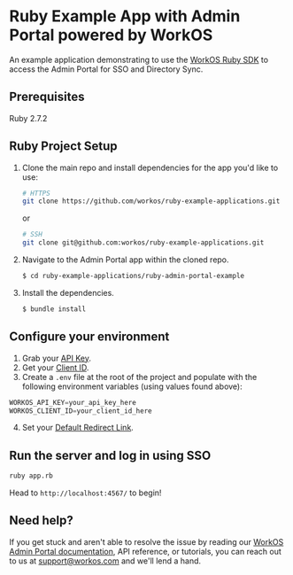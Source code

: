 # Ruby Example App with Admin Portal powered by WorkOS

An example application demonstrating to use the [WorkOS Ruby SDK](https://github.com/workos/workos-ruby) to access the Admin Portal for SSO and Directory Sync. 

## Prerequisites

Ruby 2.7.2

## Ruby Project Setup

1. Clone the main repo and install dependencies for the app you'd like to use:
    ```bash
    # HTTPS
    git clone https://github.com/workos/ruby-example-applications.git
    ```
    or

    ```bash
    # SSH
    git clone git@github.com:workos/ruby-example-applications.git 
    ```

2. Navigate to the Admin Portal app within the cloned repo. 
   ```bash
   $ cd ruby-example-applications/ruby-admin-portal-example
   ```

3. Install the dependencies. 
    ```bash
    $ bundle install
    ```
## Configure your environment

1. Grab your [API Key](https://dashboard.workos.com/api-keys).
2. Get your [Client ID](https://dashboard.workos.com/configuration).
3. Create a `.env` file at the root of the project and populate with the
following environment variables (using values found above):

```typescript
WORKOS_API_KEY=your_api_key_here
WORKOS_CLIENT_ID=your_client_id_here
```

4. Set your [Default Redirect Link](https://dashboard.workos.com/configuration).

## Run the server and log in using SSO

```sh
ruby app.rb
```

Head to `http://localhost:4567/` to begin!


## Need help?

If you get stuck and aren't able to resolve the issue by reading our [WorkOS Admin Portal documentation](https://workos.com/docs/admin-portal/guide/introduction), API reference, or tutorials, you can reach out to us at support@workos.com and we'll lend a hand.